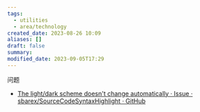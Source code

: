 ```yaml
---
tags:
  - utilities
  - area/technology
created_date: 2023-08-26 10:09
aliases: []
draft: false
summary: 
modified_date: 2023-09-05T17:29
---
```


问题
- [The light/dark scheme doesn't change automatically · Issue · sbarex/SourceCodeSyntaxHighlight · GitHub](https://github.com/sbarex/SourceCodeSyntaxHighlight/issues/214)
